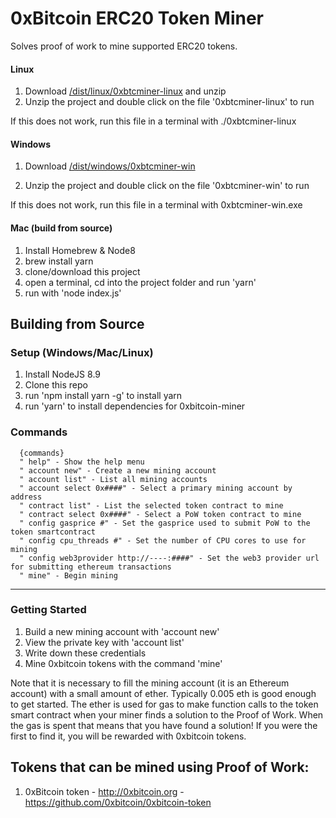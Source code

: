 
# 0xBitcoin ERC20 Token Miner

Solves proof of work to mine supported ERC20 tokens.  

#### Linux
1. Download [/dist/linux/0xbtcminer-linux](https://github.com/0xbitcoin/0xbitcoin-miner/raw/master/dist/0xbtcminer-linux.zip) and unzip
2. Unzip the project and double click on the file '0xbtcminer-linux' to run

If this does not work, run this file in a terminal with ./0xbtcminer-linux 


#### Windows
1. Download [/dist/windows/0xbtcminer-win](https://github.com/0xbitcoin/0xbitcoin-miner/raw/master/dist/0btcminer-win.zip)

2. Unzip the project and double click on the file '0xbtcminer-win' to run

If this does not work, run this file in a terminal with 0xbtcminer-win.exe 


#### Mac (build from source)
1. Install Homebrew & Node8
2. brew install yarn 
3. clone/download this project
4. open a terminal, cd into the project folder and run 'yarn' 
5. run with 'node index.js'

## Building from Source

### Setup (Windows/Mac/Linux)
1. Install NodeJS 8.9
2. Clone this repo
3. run 'npm install yarn -g' to install yarn
4. run 'yarn' to install dependencies for 0xbitcoin-miner


### Commands
 
      {commands}
      " help" - Show the help menu
      " account new" - Create a new mining account 
      " account list" - List all mining accounts 
      " account select 0x####" - Select a primary mining account by address 
      " contract list" - List the selected token contract to mine
      " contract select 0x####" - Select a PoW token contract to mine 
      " config gasprice #" - Set the gasprice used to submit PoW to the token smartcontract 
      " config cpu_threads #" - Set the number of CPU cores to use for mining 
      " config web3provider http://----:####" - Set the web3 provider url for submitting ethereum transactions 
      " mine" - Begin mining 




---------------

### Getting Started
1. Build a new mining account with 'account new'
2. View the private key with 'account list'
3. Write down these credentials
4. Mine 0xbitcoin tokens with the command 'mine'

Note that it is necessary to fill the mining account (it is an Ethereum account) with a small amount of ether.  Typically 0.005 eth is good enough to get started.  The ether is used for gas to make function calls to the token smart contract when your miner finds a solution to the Proof of Work.  When the gas is spent that means that you have found a solution! If you were the first to find it, you will be rewarded with 0xbitcoin tokens.  

## Tokens that can be mined using Proof of Work: 
 
1. 0xBitcoin token - http://0xbitcoin.org - https://github.com/0xbitcoin/0xbitcoin-token
